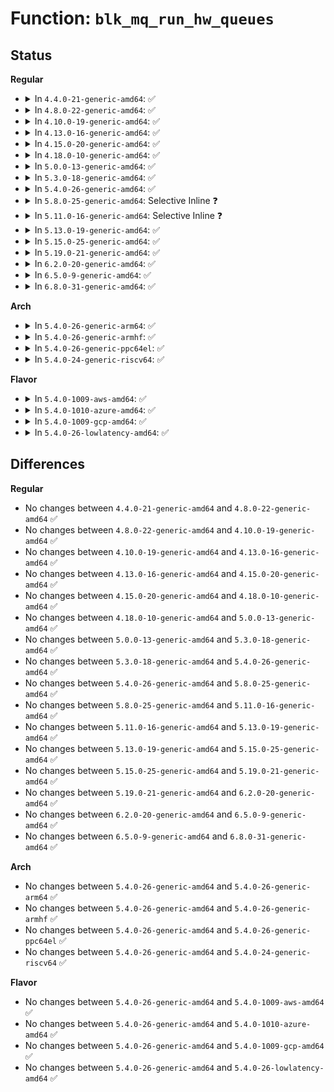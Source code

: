 # Function: <code>blk_mq_run_hw_queues</code>

## Status
<b>Regular</b>
<ul>
<li>
<details>
<summary>In <code>4.4.0-21-generic-amd64</code>: ✅</summary>

```c
void blk_mq_run_hw_queues(struct request_queue * q, bool async)
```

```json
{
  "name": "blk_mq_run_hw_queues",
  "collision_type": "Unique Global",
  "inline_type": "No",
  "funcs": [
    {
      "addr": 18446744071582797312,
      "name": "blk_mq_run_hw_queues",
      "external": true,
      "loc": "block/blk-mq.c:877",
      "file": "block/blk-mq.c",
      "inline": "seen, unknown",
      "caller_inline": [],
      "caller_func": [
        "drivers/md/dm.c:rq_completed"
      ]
    }
  ],
  "symbols": [
    {
      "addr": 18446744071582797312,
      "name": "blk_mq_run_hw_queues",
      "section": ".text",
      "bind": "STB_GLOBAL",
      "size": 159
    }
  ]
}
```
</details>
</li>
<li>
<details>
<summary>In <code>4.8.0-22-generic-amd64</code>: ✅</summary>

```c
void blk_mq_run_hw_queues(struct request_queue * q, bool async)
```

```json
{
  "name": "blk_mq_run_hw_queues",
  "collision_type": "Unique Global",
  "inline_type": "No",
  "funcs": [
    {
      "addr": 18446744071583076304,
      "name": "blk_mq_run_hw_queues",
      "external": true,
      "loc": "block/blk-mq.c:955",
      "file": "block/blk-mq.c",
      "inline": "seen, unknown",
      "caller_inline": [],
      "caller_func": []
    }
  ],
  "symbols": [
    {
      "addr": 18446744071583076304,
      "name": "blk_mq_run_hw_queues",
      "section": ".text",
      "bind": "STB_GLOBAL",
      "size": 159
    }
  ]
}
```
</details>
</li>
<li>
<details>
<summary>In <code>4.10.0-19-generic-amd64</code>: ✅</summary>

```c
void blk_mq_run_hw_queues(struct request_queue * q, bool async)
```

```json
{
  "name": "blk_mq_run_hw_queues",
  "collision_type": "Unique Global",
  "inline_type": "No",
  "funcs": [
    {
      "addr": 18446744071583185312,
      "name": "blk_mq_run_hw_queues",
      "external": true,
      "loc": "block/blk-mq.c:994",
      "file": "block/blk-mq.c",
      "inline": "seen, unknown",
      "caller_inline": [],
      "caller_func": [
        "block/blk-mq.c:blk_mq_requeue_work"
      ]
    }
  ],
  "symbols": [
    {
      "addr": 18446744071583185312,
      "name": "blk_mq_run_hw_queues",
      "section": ".text",
      "bind": "STB_GLOBAL",
      "size": 144
    }
  ]
}
```
</details>
</li>
<li>
<details>
<summary>In <code>4.13.0-16-generic-amd64</code>: ✅</summary>

```c
void blk_mq_run_hw_queues(struct request_queue * q, bool async)
```

```json
{
  "name": "blk_mq_run_hw_queues",
  "collision_type": "Unique Global",
  "inline_type": "No",
  "funcs": [
    {
      "addr": 18446744071583239104,
      "name": "blk_mq_run_hw_queues",
      "external": true,
      "loc": "block/blk-mq.c:1183",
      "file": "block/blk-mq.c",
      "inline": "seen, unknown",
      "caller_inline": [],
      "caller_func": [
        "block/blk-mq.c:blk_mq_requeue_work",
        "block/blk-mq.c:blk_mq_unquiesce_queue",
        "block/blk-mq-debugfs.c:queue_state_write",
        "drivers/scsi/scsi_lib.c:scsi_end_request",
        "drivers/scsi/scsi_lib.c:scsi_run_queue"
      ]
    }
  ],
  "symbols": [
    {
      "addr": 18446744071583239104,
      "name": "blk_mq_run_hw_queues",
      "section": ".text",
      "bind": "STB_GLOBAL",
      "size": 106
    }
  ]
}
```
</details>
</li>
<li>
<details>
<summary>In <code>4.15.0-20-generic-amd64</code>: ✅</summary>

```c
void blk_mq_run_hw_queues(struct request_queue * q, bool async)
```

```json
{
  "name": "blk_mq_run_hw_queues",
  "collision_type": "Unique Global",
  "inline_type": "No",
  "funcs": [
    {
      "addr": 18446744071583413120,
      "name": "blk_mq_run_hw_queues",
      "external": true,
      "loc": "block/blk-mq.c:1319",
      "file": "block/blk-mq.c",
      "inline": "seen, unknown",
      "caller_inline": [],
      "caller_func": [
        "block/blk-mq.c:blk_mq_requeue_work",
        "block/blk-mq.c:blk_mq_unquiesce_queue",
        "block/blk-mq-debugfs.c:queue_state_write",
        "drivers/scsi/scsi_lib.c:scsi_end_request",
        "drivers/scsi/scsi_lib.c:scsi_run_queue"
      ]
    }
  ],
  "symbols": [
    {
      "addr": 18446744071583413120,
      "name": "blk_mq_run_hw_queues",
      "section": ".text",
      "bind": "STB_GLOBAL",
      "size": 84
    }
  ]
}
```
</details>
</li>
<li>
<details>
<summary>In <code>4.18.0-10-generic-amd64</code>: ✅</summary>

```c
void blk_mq_run_hw_queues(struct request_queue * q, bool async)
```

```json
{
  "name": "blk_mq_run_hw_queues",
  "collision_type": "Unique Global",
  "inline_type": "No",
  "funcs": [
    {
      "addr": 18446744071583623152,
      "name": "blk_mq_run_hw_queues",
      "external": true,
      "loc": "block/blk-mq.c:1378",
      "file": "block/blk-mq.c",
      "inline": "seen, unknown",
      "caller_inline": [],
      "caller_func": [
        "block/blk-mq.c:blk_mq_update_nr_requests",
        "block/blk-mq.c:blk_mq_requeue_work",
        "block/blk-mq-debugfs.c:queue_state_write",
        "drivers/scsi/scsi_lib.c:scsi_end_request",
        "drivers/scsi/scsi_lib.c:scsi_run_queue"
      ]
    }
  ],
  "symbols": [
    {
      "addr": 18446744071583623152,
      "name": "blk_mq_run_hw_queues",
      "section": ".text",
      "bind": "STB_GLOBAL",
      "size": 83
    }
  ]
}
```
</details>
</li>
<li>
<details>
<summary>In <code>5.0.0-13-generic-amd64</code>: ✅</summary>

```c
void blk_mq_run_hw_queues(struct request_queue * q, bool async)
```

```json
{
  "name": "blk_mq_run_hw_queues",
  "collision_type": "Unique Global",
  "inline_type": "No",
  "funcs": [
    {
      "addr": 18446744071583728000,
      "name": "blk_mq_run_hw_queues",
      "external": true,
      "loc": "block/blk-mq.c:1502",
      "file": "block/blk-mq.c",
      "inline": "seen, unknown",
      "caller_inline": [],
      "caller_func": [
        "block/blk-mq.c:blk_mq_update_nr_requests",
        "block/blk-mq.c:blk_mq_requeue_work",
        "block/blk-mq-debugfs.c:queue_state_write",
        "drivers/scsi/scsi_lib.c:scsi_end_request",
        "drivers/scsi/scsi_lib.c:scsi_run_queue",
        "drivers/scsi/scsi_lib.c:scsi_run_queue",
        "drivers/scsi/scsi_lib.c:scsi_run_queue",
        "drivers/scsi/scsi_lib.c:scsi_run_queue"
      ]
    }
  ],
  "symbols": [
    {
      "addr": 18446744071583728000,
      "name": "blk_mq_run_hw_queues",
      "section": ".text",
      "bind": "STB_GLOBAL",
      "size": 74
    }
  ]
}
```
</details>
</li>
<li>
<details>
<summary>In <code>5.3.0-18-generic-amd64</code>: ✅</summary>

```c
void blk_mq_run_hw_queues(struct request_queue * q, bool async)
```

```json
{
  "name": "blk_mq_run_hw_queues",
  "collision_type": "Unique Global",
  "inline_type": "No",
  "funcs": [
    {
      "addr": 18446744071583919248,
      "name": "blk_mq_run_hw_queues",
      "external": true,
      "loc": "block/blk-mq.c:1500",
      "file": "block/blk-mq.c",
      "inline": "seen, unknown",
      "caller_inline": [],
      "caller_func": [
        "block/blk-mq.c:blk_mq_update_nr_requests",
        "block/blk-mq.c:blk_mq_requeue_work",
        "block/blk-mq.c:blk_freeze_queue_start",
        "block/blk-mq-debugfs.c:queue_state_write",
        "drivers/scsi/scsi_lib.c:scsi_end_request",
        "drivers/scsi/scsi_lib.c:scsi_run_queue",
        "drivers/scsi/scsi_lib.c:scsi_run_queue",
        "drivers/scsi/scsi_lib.c:scsi_run_queue",
        "drivers/scsi/scsi_lib.c:scsi_run_queue",
        "drivers/scsi/scsi_sysfs.c:store_state_field"
      ]
    }
  ],
  "symbols": [
    {
      "addr": 18446744071583919248,
      "name": "blk_mq_run_hw_queues",
      "section": ".text",
      "bind": "STB_GLOBAL",
      "size": 74
    }
  ]
}
```
</details>
</li>
<li>
<details>
<summary>In <code>5.4.0-26-generic-amd64</code>: ✅</summary>

```c
void blk_mq_run_hw_queues(struct request_queue * q, bool async)
```

```json
{
  "name": "blk_mq_run_hw_queues",
  "collision_type": "Unique Global",
  "inline_type": "No",
  "funcs": [
    {
      "addr": 18446744071584022544,
      "name": "blk_mq_run_hw_queues",
      "external": true,
      "loc": "block/blk-mq.c:1516",
      "file": "block/blk-mq.c",
      "inline": "seen, unknown",
      "caller_inline": [],
      "caller_func": [
        "block/blk-mq.c:blk_mq_update_nr_requests",
        "block/blk-mq.c:blk_mq_requeue_work",
        "block/blk-mq.c:blk_freeze_queue_start",
        "block/blk-mq-debugfs.c:queue_state_write",
        "drivers/scsi/scsi_lib.c:scsi_end_request",
        "drivers/scsi/scsi_lib.c:scsi_run_queue",
        "drivers/scsi/scsi_lib.c:scsi_run_queue",
        "drivers/scsi/scsi_lib.c:scsi_run_queue",
        "drivers/scsi/scsi_lib.c:scsi_run_queue",
        "drivers/scsi/scsi_sysfs.c:store_state_field"
      ]
    }
  ],
  "symbols": [
    {
      "addr": 18446744071584022544,
      "name": "blk_mq_run_hw_queues",
      "section": ".text",
      "bind": "STB_GLOBAL",
      "size": 74
    }
  ]
}
```
</details>
</li>
<li>
<details>
<summary>In <code>5.8.0-25-generic-amd64</code>: Selective Inline ❓</summary>

```c
void blk_mq_run_hw_queues(struct request_queue * q, bool async)
```

```json
{
  "name": "blk_mq_run_hw_queues",
  "collision_type": "Unique Global",
  "inline_type": "Selective",
  "funcs": [
    {
      "addr": 18446744071584433770,
      "name": "blk_mq_run_hw_queues",
      "external": true,
      "loc": "block/blk-mq.c:1563",
      "file": "block/blk-mq.c",
      "inline": "not declared, inlined",
      "caller_inline": [
        "block/blk-mq.c:blk_mq_update_nr_requests",
        "block/blk-mq.c:blk_mq_requeue_work",
        "block/blk-mq.c:blk_freeze_queue_start"
      ],
      "caller_func": [
        "block/blk-mq-debugfs.c:queue_state_write",
        "drivers/scsi/scsi_lib.c:scsi_queue_rq",
        "drivers/scsi/scsi_lib.c:scsi_end_request",
        "drivers/scsi/scsi_lib.c:scsi_run_queue",
        "drivers/scsi/scsi_lib.c:scsi_starved_list_run",
        "drivers/scsi/scsi_lib.c:scsi_single_lun_run",
        "drivers/scsi/scsi_lib.c:scsi_single_lun_run",
        "drivers/scsi/scsi_sysfs.c:store_state_field"
      ]
    }
  ],
  "symbols": [
    {
      "addr": 18446744071584416544,
      "name": "blk_mq_run_hw_queues",
      "section": ".text",
      "bind": "STB_GLOBAL",
      "size": 74
    }
  ]
}
```
</details>
</li>
<li>
<details>
<summary>In <code>5.11.0-16-generic-amd64</code>: Selective Inline ❓</summary>

```c
void blk_mq_run_hw_queues(struct request_queue * q, bool async)
```

```json
{
  "name": "blk_mq_run_hw_queues",
  "collision_type": "Unique Global",
  "inline_type": "Selective",
  "funcs": [
    {
      "addr": 18446744071584550286,
      "name": "blk_mq_run_hw_queues",
      "external": true,
      "loc": "block/blk-mq.c:1654",
      "file": "block/blk-mq.c",
      "inline": "not declared, inlined",
      "caller_inline": [
        "block/blk-mq.c:blk_mq_update_nr_requests",
        "block/blk-mq.c:blk_mq_requeue_work",
        "block/blk-mq.c:blk_freeze_queue_start"
      ],
      "caller_func": [
        "block/blk-mq-debugfs.c:queue_state_write",
        "drivers/scsi/scsi_lib.c:scsi_run_queue",
        "drivers/scsi/scsi_lib.c:scsi_starved_list_run",
        "drivers/scsi/scsi_lib.c:scsi_single_lun_run",
        "drivers/scsi/scsi_lib.c:scsi_single_lun_run",
        "drivers/scsi/scsi_sysfs.c:store_state_field"
      ]
    }
  ],
  "symbols": [
    {
      "addr": 18446744071584532416,
      "name": "blk_mq_run_hw_queues",
      "section": ".text",
      "bind": "STB_GLOBAL",
      "size": 74
    }
  ]
}
```
</details>
</li>
<li>
<details>
<summary>In <code>5.13.0-19-generic-amd64</code>: ✅</summary>

```c
void blk_mq_run_hw_queues(struct request_queue * q, bool async)
```

```json
{
  "name": "blk_mq_run_hw_queues",
  "collision_type": "Unique Global",
  "inline_type": "No",
  "funcs": [
    {
      "addr": 18446744071584563792,
      "name": "blk_mq_run_hw_queues",
      "external": true,
      "loc": "block/blk-mq.c:1655",
      "file": "block/blk-mq.c",
      "inline": "seen, unknown",
      "caller_inline": [],
      "caller_func": [
        "block/blk-mq.c:blk_mq_update_nr_requests",
        "block/blk-mq.c:blk_mq_requeue_work",
        "block/blk-mq.c:blk_freeze_queue_start",
        "block/blk-mq-debugfs.c:queue_state_write",
        "drivers/scsi/scsi_lib.c:scsi_run_queue",
        "drivers/scsi/scsi_lib.c:scsi_run_queue",
        "drivers/scsi/scsi_lib.c:scsi_run_queue",
        "drivers/scsi/scsi_lib.c:scsi_starved_list_run",
        "drivers/scsi/scsi_sysfs.c:store_state_field"
      ]
    }
  ],
  "symbols": [
    {
      "addr": 18446744071584563792,
      "name": "blk_mq_run_hw_queues",
      "section": ".text",
      "bind": "STB_GLOBAL",
      "size": 199
    }
  ]
}
```
</details>
</li>
<li>
<details>
<summary>In <code>5.15.0-25-generic-amd64</code>: ✅</summary>

```c
void blk_mq_run_hw_queues(struct request_queue * q, bool async)
```

```json
{
  "name": "blk_mq_run_hw_queues",
  "collision_type": "Unique Global",
  "inline_type": "No",
  "funcs": [
    {
      "addr": 18446744071584974752,
      "name": "blk_mq_run_hw_queues",
      "external": true,
      "loc": "block/blk-mq.c:1666",
      "file": "block/blk-mq.c",
      "inline": "seen, unknown",
      "caller_inline": [],
      "caller_func": [
        "block/blk-mq.c:blk_mq_update_nr_requests",
        "block/blk-mq.c:blk_mq_requeue_work",
        "block/blk-mq.c:blk_freeze_queue_start",
        "block/blk-mq-debugfs.c:queue_state_write",
        "drivers/scsi/scsi_lib.c:scsi_run_queue",
        "drivers/scsi/scsi_lib.c:scsi_run_queue",
        "drivers/scsi/scsi_lib.c:scsi_run_queue",
        "drivers/scsi/scsi_lib.c:scsi_starved_list_run",
        "drivers/scsi/scsi_sysfs.c:store_state_field"
      ]
    }
  ],
  "symbols": [
    {
      "addr": 18446744071584974752,
      "name": "blk_mq_run_hw_queues",
      "section": ".text",
      "bind": "STB_GLOBAL",
      "size": 199
    }
  ]
}
```
</details>
</li>
<li>
<details>
<summary>In <code>5.19.0-21-generic-amd64</code>: ✅</summary>

```c
void blk_mq_run_hw_queues(struct request_queue * q, bool async)
```

```json
{
  "name": "blk_mq_run_hw_queues",
  "collision_type": "Unique Global",
  "inline_type": "No",
  "funcs": [
    {
      "addr": 18446744071585681216,
      "name": "blk_mq_run_hw_queues",
      "external": true,
      "loc": "block/blk-mq.c:2172",
      "file": "block/blk-mq.c",
      "inline": "seen, unknown",
      "caller_inline": [],
      "caller_func": [
        "block/blk-mq.c:blk_mq_requeue_work",
        "block/blk-mq.c:blk_mq_unquiesce_queue",
        "block/blk-mq-debugfs.c:queue_state_write",
        "drivers/scsi/scsi_lib.c:scsi_run_queue",
        "drivers/scsi/scsi_lib.c:scsi_run_queue",
        "drivers/scsi/scsi_lib.c:scsi_run_queue",
        "drivers/scsi/scsi_lib.c:scsi_starved_list_run",
        "drivers/scsi/scsi_sysfs.c:store_state_field"
      ]
    }
  ],
  "symbols": [
    {
      "addr": 18446744071585681216,
      "name": "blk_mq_run_hw_queues",
      "section": ".text",
      "bind": "STB_GLOBAL",
      "size": 312
    }
  ]
}
```
</details>
</li>
<li>
<details>
<summary>In <code>6.2.0-20-generic-amd64</code>: ✅</summary>

```c
void blk_mq_run_hw_queues(struct request_queue * q, bool async)
```

```json
{
  "name": "blk_mq_run_hw_queues",
  "collision_type": "Unique Global",
  "inline_type": "No",
  "funcs": [
    {
      "addr": 18446744071586459312,
      "name": "blk_mq_run_hw_queues",
      "external": true,
      "loc": "block/blk-mq.c:2335",
      "file": "block/blk-mq.c",
      "inline": "seen, unknown",
      "caller_inline": [],
      "caller_func": [
        "block/blk-mq.c:blk_mq_requeue_work",
        "block/blk-mq.c:blk_mq_unquiesce_queue",
        "block/blk-mq-debugfs.c:queue_state_write",
        "drivers/scsi/scsi_lib.c:scsi_run_queue",
        "drivers/scsi/scsi_lib.c:scsi_run_queue",
        "drivers/scsi/scsi_lib.c:scsi_starved_list_run",
        "drivers/scsi/scsi_sysfs.c:store_state_field"
      ]
    }
  ],
  "symbols": [
    {
      "addr": 18446744071586459312,
      "name": "blk_mq_run_hw_queues",
      "section": ".text",
      "bind": "STB_GLOBAL",
      "size": 312
    }
  ]
}
```
</details>
</li>
<li>
<details>
<summary>In <code>6.5.0-9-generic-amd64</code>: ✅</summary>

```c
void blk_mq_run_hw_queues(struct request_queue * q, bool async)
```

```json
{
  "name": "blk_mq_run_hw_queues",
  "collision_type": "Unique Global",
  "inline_type": "No",
  "funcs": [
    {
      "addr": 18446744071586702576,
      "name": "blk_mq_run_hw_queues",
      "external": true,
      "loc": "block/blk-mq.c:2297",
      "file": "block/blk-mq.c",
      "inline": "seen, unknown",
      "caller_inline": [],
      "caller_func": [
        "block/blk-mq.c:blk_mq_requeue_work",
        "block/blk-mq-debugfs.c:queue_state_write",
        "drivers/scsi/scsi_lib.c:scsi_run_queue",
        "drivers/scsi/scsi_lib.c:scsi_run_queue",
        "drivers/scsi/scsi_lib.c:scsi_starved_list_run",
        "drivers/scsi/scsi_sysfs.c:store_state_field"
      ]
    }
  ],
  "symbols": [
    {
      "addr": 18446744071586702576,
      "name": "blk_mq_run_hw_queues",
      "section": ".text",
      "bind": "STB_GLOBAL",
      "size": 315
    }
  ]
}
```
</details>
</li>
<li>
<details>
<summary>In <code>6.8.0-31-generic-amd64</code>: ✅</summary>

```c
void blk_mq_run_hw_queues(struct request_queue * q, bool async)
```

```json
{
  "name": "blk_mq_run_hw_queues",
  "collision_type": "Unique Global",
  "inline_type": "No",
  "funcs": [
    {
      "addr": 18446744071586974608,
      "name": "blk_mq_run_hw_queues",
      "external": true,
      "loc": "block/blk-mq.c:2316",
      "file": "block/blk-mq.c",
      "inline": "seen, unknown",
      "caller_inline": [],
      "caller_func": [
        "block/blk-mq.c:blk_mq_requeue_work",
        "block/blk-mq-debugfs.c:queue_state_write",
        "drivers/scsi/scsi_lib.c:scsi_run_queue",
        "drivers/scsi/scsi_lib.c:scsi_starved_list_run",
        "drivers/scsi/scsi_sysfs.c:store_state_field"
      ]
    }
  ],
  "symbols": [
    {
      "addr": 18446744071586974608,
      "name": "blk_mq_run_hw_queues",
      "section": ".text",
      "bind": "STB_GLOBAL",
      "size": 312
    }
  ]
}
```
</details>
</li>
</ul>
<b>Arch</b>
<ul>
<li>
<details>
<summary>In <code>5.4.0-26-generic-arm64</code>: ✅</summary>

```c
void blk_mq_run_hw_queues(struct request_queue * q, bool async)
```

```json
{
  "name": "blk_mq_run_hw_queues",
  "collision_type": "Unique Global",
  "inline_type": "No",
  "funcs": [
    {
      "addr": 18446603336495853416,
      "name": "blk_mq_run_hw_queues",
      "external": true,
      "loc": "block/blk-mq.c:1516",
      "file": "block/blk-mq.c",
      "inline": "seen, unknown",
      "caller_inline": [],
      "caller_func": [
        "block/blk-mq.c:blk_mq_update_nr_requests",
        "block/blk-mq.c:blk_mq_requeue_work",
        "block/blk-mq.c:blk_freeze_queue_start",
        "block/blk-mq-debugfs.c:queue_state_write",
        "drivers/scsi/scsi_lib.c:scsi_end_request",
        "drivers/scsi/scsi_lib.c:scsi_run_queue",
        "drivers/scsi/scsi_lib.c:scsi_run_queue",
        "drivers/scsi/scsi_lib.c:scsi_run_queue",
        "drivers/scsi/scsi_lib.c:scsi_run_queue",
        "drivers/scsi/scsi_sysfs.c:store_state_field",
        "drivers/mmc/core/block.c:mmc_blk_cqe_complete_rq",
        "drivers/mmc/core/queue.c:mmc_mq_recovery_handler"
      ]
    }
  ],
  "symbols": [
    {
      "addr": 18446603336495853416,
      "name": "blk_mq_run_hw_queues",
      "section": ".text",
      "bind": "STB_GLOBAL",
      "size": 104
    }
  ]
}
```
</details>
</li>
<li>
<details>
<summary>In <code>5.4.0-26-generic-armhf</code>: ✅</summary>

```c
void blk_mq_run_hw_queues(struct request_queue * q, bool async)
```

```json
{
  "name": "blk_mq_run_hw_queues",
  "collision_type": "Unique Global",
  "inline_type": "No",
  "funcs": [
    {
      "addr": 3229202608,
      "name": "blk_mq_run_hw_queues",
      "external": true,
      "loc": "block/blk-mq.c:1516",
      "file": "block/blk-mq.c",
      "inline": "seen, unknown",
      "caller_inline": [],
      "caller_func": [
        "block/blk-mq.c:blk_mq_update_nr_requests",
        "block/blk-mq.c:blk_mq_requeue_work",
        "block/blk-mq.c:blk_freeze_queue_start",
        "block/blk-mq-debugfs.c:queue_state_write",
        "drivers/scsi/scsi_lib.c:scsi_end_request",
        "drivers/scsi/scsi_lib.c:scsi_run_queue",
        "drivers/scsi/scsi_lib.c:scsi_run_queue",
        "drivers/scsi/scsi_lib.c:scsi_run_queue",
        "drivers/scsi/scsi_lib.c:scsi_run_queue",
        "drivers/scsi/scsi_sysfs.c:store_state_field",
        "drivers/mmc/core/block.c:mmc_blk_cqe_complete_rq",
        "drivers/mmc/core/queue.c:mmc_mq_recovery_handler"
      ]
    }
  ],
  "symbols": [
    {
      "addr": 3229202608,
      "name": "blk_mq_run_hw_queues",
      "section": ".text",
      "bind": "STB_GLOBAL",
      "size": 92
    }
  ]
}
```
</details>
</li>
<li>
<details>
<summary>In <code>5.4.0-26-generic-ppc64el</code>: ✅</summary>

```c
void blk_mq_run_hw_queues(struct request_queue * q, bool async)
```

```json
{
  "name": "blk_mq_run_hw_queues",
  "collision_type": "Unique Global",
  "inline_type": "No",
  "funcs": [
    {
      "addr": 13835058055290051200,
      "name": "blk_mq_run_hw_queues",
      "external": true,
      "loc": "block/blk-mq.c:1516",
      "file": "block/blk-mq.c",
      "inline": "seen, unknown",
      "caller_inline": [],
      "caller_func": [
        "block/blk-mq.c:blk_mq_update_nr_requests",
        "block/blk-mq.c:blk_mq_requeue_work",
        "block/blk-mq.c:blk_freeze_queue_start",
        "block/blk-mq-debugfs.c:queue_state_write",
        "drivers/scsi/scsi_lib.c:scsi_end_request",
        "drivers/scsi/scsi_lib.c:scsi_run_queue",
        "drivers/scsi/scsi_lib.c:scsi_run_queue",
        "drivers/scsi/scsi_lib.c:scsi_run_queue",
        "drivers/scsi/scsi_lib.c:scsi_run_queue",
        "drivers/scsi/scsi_sysfs.c:store_state_field"
      ]
    }
  ],
  "symbols": [
    {
      "addr": 13835058055290051200,
      "name": "blk_mq_run_hw_queues",
      "section": ".text",
      "bind": "STB_GLOBAL",
      "size": 144
    }
  ]
}
```
</details>
</li>
<li>
<details>
<summary>In <code>5.4.0-24-generic-riscv64</code>: ✅</summary>

```c
void blk_mq_run_hw_queues(struct request_queue * q, bool async)
```

```json
{
  "name": "blk_mq_run_hw_queues",
  "collision_type": "Unique Global",
  "inline_type": "No",
  "funcs": [
    {
      "addr": 18446743936274981742,
      "name": "blk_mq_run_hw_queues",
      "external": true,
      "loc": "block/blk-mq.c:1516",
      "file": "block/blk-mq.c",
      "inline": "seen, unknown",
      "caller_inline": [],
      "caller_func": [
        "block/blk-mq.c:blk_mq_update_nr_requests",
        "block/blk-mq.c:blk_mq_requeue_work",
        "block/blk-mq.c:blk_freeze_queue_start",
        "block/blk-mq-debugfs.c:queue_state_write",
        "drivers/scsi/scsi_lib.c:scsi_end_request",
        "drivers/scsi/scsi_lib.c:scsi_run_queue",
        "drivers/scsi/scsi_lib.c:scsi_run_queue",
        "drivers/scsi/scsi_lib.c:scsi_run_queue",
        "drivers/scsi/scsi_lib.c:scsi_run_queue",
        "drivers/scsi/scsi_sysfs.c:store_state_field",
        "drivers/mmc/core/block.c:mmc_blk_cqe_complete_rq",
        "drivers/mmc/core/queue.c:mmc_mq_recovery_handler"
      ]
    }
  ],
  "symbols": [
    {
      "addr": 18446743936274981742,
      "name": "blk_mq_run_hw_queues",
      "section": ".text",
      "bind": "STB_GLOBAL",
      "size": 96
    }
  ]
}
```
</details>
</li>
</ul>
<b>Flavor</b>
<ul>
<li>
<details>
<summary>In <code>5.4.0-1009-aws-amd64</code>: ✅</summary>

```c
void blk_mq_run_hw_queues(struct request_queue * q, bool async)
```

```json
{
  "name": "blk_mq_run_hw_queues",
  "collision_type": "Unique Global",
  "inline_type": "No",
  "funcs": [
    {
      "addr": 18446744071583991280,
      "name": "blk_mq_run_hw_queues",
      "external": true,
      "loc": "block/blk-mq.c:1516",
      "file": "block/blk-mq.c",
      "inline": "seen, unknown",
      "caller_inline": [],
      "caller_func": [
        "block/blk-mq.c:blk_mq_update_nr_requests",
        "block/blk-mq.c:blk_mq_requeue_work",
        "block/blk-mq.c:blk_freeze_queue_start",
        "block/blk-mq-debugfs.c:queue_state_write",
        "drivers/scsi/scsi_lib.c:scsi_end_request",
        "drivers/scsi/scsi_lib.c:scsi_run_queue",
        "drivers/scsi/scsi_lib.c:scsi_run_queue",
        "drivers/scsi/scsi_lib.c:scsi_run_queue",
        "drivers/scsi/scsi_lib.c:scsi_run_queue",
        "drivers/scsi/scsi_sysfs.c:store_state_field"
      ]
    }
  ],
  "symbols": [
    {
      "addr": 18446744071583991280,
      "name": "blk_mq_run_hw_queues",
      "section": ".text",
      "bind": "STB_GLOBAL",
      "size": 74
    }
  ]
}
```
</details>
</li>
<li>
<details>
<summary>In <code>5.4.0-1010-azure-amd64</code>: ✅</summary>

```c
void blk_mq_run_hw_queues(struct request_queue * q, bool async)
```

```json
{
  "name": "blk_mq_run_hw_queues",
  "collision_type": "Unique Global",
  "inline_type": "No",
  "funcs": [
    {
      "addr": 18446744071583927136,
      "name": "blk_mq_run_hw_queues",
      "external": true,
      "loc": "block/blk-mq.c:1516",
      "file": "block/blk-mq.c",
      "inline": "seen, unknown",
      "caller_inline": [],
      "caller_func": [
        "block/blk-mq.c:blk_mq_update_nr_requests",
        "block/blk-mq.c:blk_mq_requeue_work",
        "block/blk-mq.c:blk_freeze_queue_start",
        "block/blk-mq-debugfs.c:queue_state_write",
        "drivers/scsi/scsi_lib.c:scsi_end_request",
        "drivers/scsi/scsi_lib.c:scsi_run_queue",
        "drivers/scsi/scsi_lib.c:scsi_run_queue",
        "drivers/scsi/scsi_lib.c:scsi_run_queue",
        "drivers/scsi/scsi_lib.c:scsi_run_queue",
        "drivers/scsi/scsi_sysfs.c:store_state_field",
        "drivers/scsi/scsi_transport_fc.c:fc_remote_port_add"
      ]
    }
  ],
  "symbols": [
    {
      "addr": 18446744071583927136,
      "name": "blk_mq_run_hw_queues",
      "section": ".text",
      "bind": "STB_GLOBAL",
      "size": 74
    }
  ]
}
```
</details>
</li>
<li>
<details>
<summary>In <code>5.4.0-1009-gcp-amd64</code>: ✅</summary>

```c
void blk_mq_run_hw_queues(struct request_queue * q, bool async)
```

```json
{
  "name": "blk_mq_run_hw_queues",
  "collision_type": "Unique Global",
  "inline_type": "No",
  "funcs": [
    {
      "addr": 18446744071583975040,
      "name": "blk_mq_run_hw_queues",
      "external": true,
      "loc": "block/blk-mq.c:1516",
      "file": "block/blk-mq.c",
      "inline": "seen, unknown",
      "caller_inline": [],
      "caller_func": [
        "block/blk-mq.c:blk_mq_update_nr_requests",
        "block/blk-mq.c:blk_mq_requeue_work",
        "block/blk-mq.c:blk_freeze_queue_start",
        "block/blk-mq-debugfs.c:queue_state_write",
        "drivers/scsi/scsi_lib.c:scsi_end_request",
        "drivers/scsi/scsi_lib.c:scsi_run_queue",
        "drivers/scsi/scsi_lib.c:scsi_run_queue",
        "drivers/scsi/scsi_lib.c:scsi_run_queue",
        "drivers/scsi/scsi_lib.c:scsi_run_queue",
        "drivers/scsi/scsi_sysfs.c:store_state_field"
      ]
    }
  ],
  "symbols": [
    {
      "addr": 18446744071583975040,
      "name": "blk_mq_run_hw_queues",
      "section": ".text",
      "bind": "STB_GLOBAL",
      "size": 74
    }
  ]
}
```
</details>
</li>
<li>
<details>
<summary>In <code>5.4.0-26-lowlatency-amd64</code>: ✅</summary>

```c
void blk_mq_run_hw_queues(struct request_queue * q, bool async)
```

```json
{
  "name": "blk_mq_run_hw_queues",
  "collision_type": "Unique Global",
  "inline_type": "No",
  "funcs": [
    {
      "addr": 18446744071584074464,
      "name": "blk_mq_run_hw_queues",
      "external": true,
      "loc": "block/blk-mq.c:1516",
      "file": "block/blk-mq.c",
      "inline": "seen, unknown",
      "caller_inline": [],
      "caller_func": [
        "block/blk-mq.c:blk_mq_update_nr_requests",
        "block/blk-mq.c:blk_mq_requeue_work",
        "block/blk-mq.c:blk_freeze_queue_start",
        "block/blk-mq-debugfs.c:queue_state_write",
        "drivers/scsi/scsi_lib.c:scsi_end_request",
        "drivers/scsi/scsi_lib.c:scsi_run_queue",
        "drivers/scsi/scsi_lib.c:scsi_run_queue",
        "drivers/scsi/scsi_lib.c:scsi_run_queue",
        "drivers/scsi/scsi_lib.c:scsi_run_queue",
        "drivers/scsi/scsi_sysfs.c:store_state_field"
      ]
    }
  ],
  "symbols": [
    {
      "addr": 18446744071584074464,
      "name": "blk_mq_run_hw_queues",
      "section": ".text",
      "bind": "STB_GLOBAL",
      "size": 74
    }
  ]
}
```
</details>
</li>
</ul>

## Differences
<b>Regular</b>
<ul>
<li>
No changes between <code>4.4.0-21-generic-amd64</code> and <code>4.8.0-22-generic-amd64</code> ✅
</li>
<li>
No changes between <code>4.8.0-22-generic-amd64</code> and <code>4.10.0-19-generic-amd64</code> ✅
</li>
<li>
No changes between <code>4.10.0-19-generic-amd64</code> and <code>4.13.0-16-generic-amd64</code> ✅
</li>
<li>
No changes between <code>4.13.0-16-generic-amd64</code> and <code>4.15.0-20-generic-amd64</code> ✅
</li>
<li>
No changes between <code>4.15.0-20-generic-amd64</code> and <code>4.18.0-10-generic-amd64</code> ✅
</li>
<li>
No changes between <code>4.18.0-10-generic-amd64</code> and <code>5.0.0-13-generic-amd64</code> ✅
</li>
<li>
No changes between <code>5.0.0-13-generic-amd64</code> and <code>5.3.0-18-generic-amd64</code> ✅
</li>
<li>
No changes between <code>5.3.0-18-generic-amd64</code> and <code>5.4.0-26-generic-amd64</code> ✅
</li>
<li>
No changes between <code>5.4.0-26-generic-amd64</code> and <code>5.8.0-25-generic-amd64</code> ✅
</li>
<li>
No changes between <code>5.8.0-25-generic-amd64</code> and <code>5.11.0-16-generic-amd64</code> ✅
</li>
<li>
No changes between <code>5.11.0-16-generic-amd64</code> and <code>5.13.0-19-generic-amd64</code> ✅
</li>
<li>
No changes between <code>5.13.0-19-generic-amd64</code> and <code>5.15.0-25-generic-amd64</code> ✅
</li>
<li>
No changes between <code>5.15.0-25-generic-amd64</code> and <code>5.19.0-21-generic-amd64</code> ✅
</li>
<li>
No changes between <code>5.19.0-21-generic-amd64</code> and <code>6.2.0-20-generic-amd64</code> ✅
</li>
<li>
No changes between <code>6.2.0-20-generic-amd64</code> and <code>6.5.0-9-generic-amd64</code> ✅
</li>
<li>
No changes between <code>6.5.0-9-generic-amd64</code> and <code>6.8.0-31-generic-amd64</code> ✅
</li>
</ul>
<b>Arch</b>
<ul>
<li>
No changes between <code>5.4.0-26-generic-amd64</code> and <code>5.4.0-26-generic-arm64</code> ✅
</li>
<li>
No changes between <code>5.4.0-26-generic-amd64</code> and <code>5.4.0-26-generic-armhf</code> ✅
</li>
<li>
No changes between <code>5.4.0-26-generic-amd64</code> and <code>5.4.0-26-generic-ppc64el</code> ✅
</li>
<li>
No changes between <code>5.4.0-26-generic-amd64</code> and <code>5.4.0-24-generic-riscv64</code> ✅
</li>
</ul>
<b>Flavor</b>
<ul>
<li>
No changes between <code>5.4.0-26-generic-amd64</code> and <code>5.4.0-1009-aws-amd64</code> ✅
</li>
<li>
No changes between <code>5.4.0-26-generic-amd64</code> and <code>5.4.0-1010-azure-amd64</code> ✅
</li>
<li>
No changes between <code>5.4.0-26-generic-amd64</code> and <code>5.4.0-1009-gcp-amd64</code> ✅
</li>
<li>
No changes between <code>5.4.0-26-generic-amd64</code> and <code>5.4.0-26-lowlatency-amd64</code> ✅
</li>
</ul>
